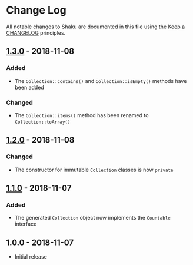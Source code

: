 # Change Log

All notable changes to Shaku are documented in this file using the [Keep a CHANGELOG](http://keepachangelog.com/) principles.

## [1.3.0] - 2018-11-08

### Added

* The `Collection::contains()` and `Collection::isEmpty()` methods have been added

### Changed

* The `Collection::items()` method has been renamed to `Collection::toArray()`

## [1.2.0] - 2018-11-08

### Changed

* The constructor for immutable `Collection` classes is now `private`

## [1.1.0] - 2018-11-07

### Added

* The generated `Collection` object now implements the `Countable` interface

## 1.0.0 - 2018-11-07

* Initial release

[1.3.0]: https://github.com/sebastianbergmann/shaku/compare/1.2.0...1.3.0
[1.2.0]: https://github.com/sebastianbergmann/shaku/compare/1.1.0...1.2.0
[1.1.0]: https://github.com/sebastianbergmann/shaku/compare/1.0.0...1.1.0
